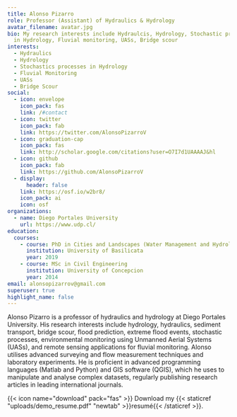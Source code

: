 ```yaml
---
title: Alonso Pizarro
role: Professor (Assistant) of Hydraulics & Hydrology
avatar_filename: avatar.jpg
bio: My research interests include Hydraulcis, Hydrology, Stochastic processes
  in Hydrology, Fluvial monitoring, UASs, Bridge scour
interests:
  - Hydraulics
  - Hydrology
  - Stochastics processes in Hydrology
  - Fluvial Monitoring
  - UASs
  - Bridge Scour
social:
  - icon: envelope
    icon_pack: fas
    link: /#contact
  - icon: twitter
    icon_pack: fab
    link: https://twitter.com/AlonsoPizarroV
  - icon: graduation-cap
    icon_pack: fas
    link: http://scholar.google.com/citations?user=O7I7d1UAAAAJ&hl
  - icon: github
    icon_pack: fab
    link: https://github.com/AlonsoPizarroV
  - display:
      header: false
    link: https://osf.io/w2br8/
    icon_pack: ai
    icon: osf
organizations:
  - name: Diego Portales University
    url: https://www.udp.cl/
education:
  courses:
    - course: PhD in Cities and Landscapes (Water Management and Hydrology)
      institution: University of Basilicata
      year: 2019
    - course: MSc in Civil Engineering
      institution: University of Concepcion
      year: 2014
email: alonsopizarrov@gmail.com
superuser: true
highlight_name: false
---
```

Alonso Pizarro is a professor of hydraulics and hydrology at Diego Portales University. His research interests include hydrology, hydraulics, sediment transport, bridge scour, flood prediction, extreme flood events, stochastic processes, environmental monitoring using Unmanned Aerial Systems (UASs), and remote sensing applications for fluvial monitoring. Alonso utilises advanced surveying and flow measurement techniques and laboratory experiments. He is proficient in advanced programming languages (Matlab and Python) and GIS software (QGIS), which he uses to manipulate and analyse complex datasets, regularly publishing research articles in leading international journals.

{{< icon name="download" pack="fas" >}} Download my {{< staticref "uploads/demo_resume.pdf" "newtab" >}}resumé{{< /staticref >}}.
